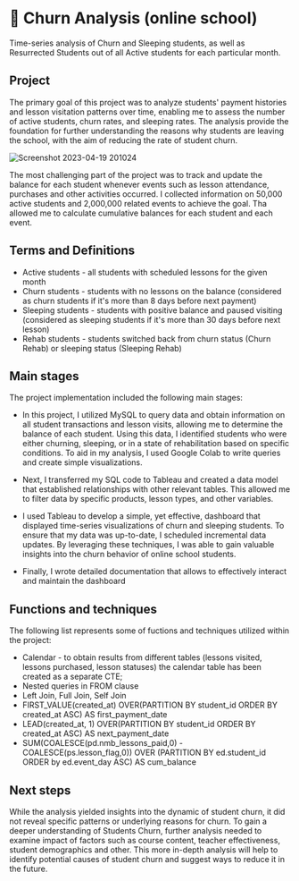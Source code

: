 # 🎈 Churn Analysis (online school)
Time-series analysis of Churn and Sleeping students, as well as Resurrected Students out of all Active students for each particular month. 

## Project

The primary goal of this project was to analyze students' payment histories and lesson visitation patterns over time, enabling me to assess the number of active students, churn rates, and sleeping rates. The analysis provide the foundation for further understanding the reasons why students are leaving the school, with the aim of reducing the rate of student churn.

![Screenshot 2023-04-19 201024](https://user-images.githubusercontent.com/116592259/233165468-2fbac4bc-e8ed-46bb-8898-361bdff86ddf.png)

The most challenging part of the project was to track and update the balance for each student whenever events such as lesson attendance, purchases and other activities occurred. I collected information on 50,000 active students and 2,000,000 related events to achieve the goal. Tha allowed me to calculate cumulative balances for each student and each event.

## Terms and Definitions

* Active students - all students with scheduled lessons for the given month
* Churn students - students with no lessons on the balance (considered as churn students if it's more than 8 days before next payment)
* Sleeping  students - students with positive balance and paused visiting (considered as sleeping students if it's more than 30 days before next lesson)
* Rehab students - students switched back from churn status (Churn Rehab) or sleeping status (Sleeping Rehab)

## Main stages

The project implementation included the following main stages:

* In this project, I utilized MySQL to query data and obtain information on all student transactions and lesson visits, allowing me to determine the balance of each student. Using this data, I identified students who were either churning, sleeping, or in a state of rehabilitation based on specific conditions. To aid in my analysis, I used Google Colab to write queries and create simple visualizations.

* Next, I transferred my SQL code to Tableau and created a data model that established relationships with other relevant tables. This allowed me to filter data by specific products, lesson types, and other variables.

* I used Tableau to develop a simple, yet effective, dashboard that displayed time-series visualizations of churn and sleeping students. To ensure that my data was up-to-date, I scheduled incremental data updates. By leveraging these techniques, I was able to gain valuable insights into the churn behavior of online school students.

* Finally, I wrote detailed documentation that allows to effectively interact and maintain the dashboard

## Functions and techniques

The following list represents some of fuctions and techniques utilized within the project:

* Calendar - to obtain results from different tables (lessons visited, lessons purchased, lesson statuses) the calendar table has been created as a separate CTE;
* Nested queries in FROM clause
* Left Join, Full Join, Self Join
* FIRST_VALUE(created_at) OVER(PARTITION BY student_id ORDER BY created_at ASC)   AS first_payment_date
* LEAD(created_at, 1) OVER(PARTITION BY student_id ORDER BY created_at ASC)       AS next_payment_date
* SUM(COALESCE(pd.nmb_lessons_paid,0)  - COALESCE(ps.lesson_flag,0)) OVER (PARTITION BY ed.student_id ORDER by ed.event_day ASC)  AS cum_balance

## Next steps

While the analysis yielded insights into the dynamic of student churn, it did not reveal specific patterns or underlying reasons for churn. To gain a deeper understanding of Students Churn, further analysis needed to examine impact of factors such as course content, teacher effectiveness, student demographics and other. This more in-depth analysis will help to identify potential causes of student churn and suggest ways to reduce it in the future.
